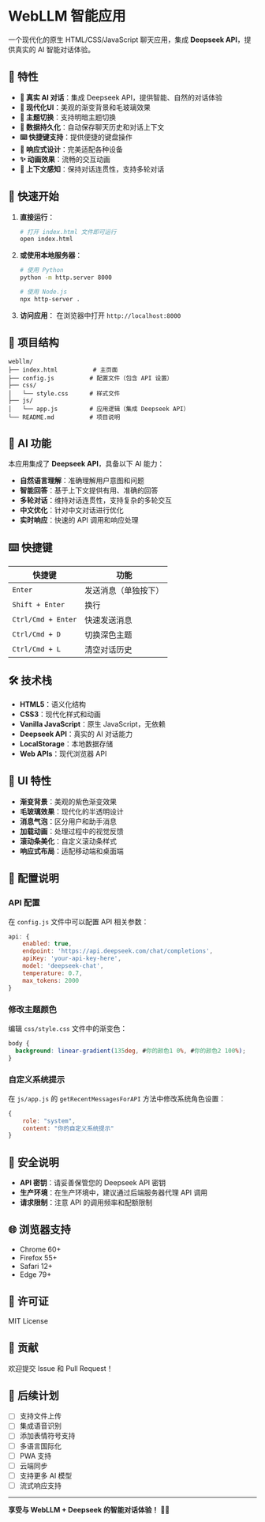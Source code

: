 # WebLLM 智能应用

一个现代化的原生 HTML/CSS/JavaScript 聊天应用，集成 **Deepseek API**，提供真实的 AI 智能对话体验。

## 🌟 特性

- **🤖 真实 AI 对话**：集成 Deepseek API，提供智能、自然的对话体验
- **🎨 现代化UI**：美观的渐变背景和毛玻璃效果
- **🌙 主题切换**：支持明暗主题切换
- **💾 数据持久化**：自动保存聊天历史和对话上下文
- **⌨️ 快捷键支持**：提供便捷的键盘操作
- **📱 响应式设计**：完美适配各种设备
- **✨ 动画效果**：流畅的交互动画
- **🔄 上下文感知**：保持对话连贯性，支持多轮对话

## 🚀 快速开始

1. **直接运行**：
   ```bash
   # 打开 index.html 文件即可运行
   open index.html
   ```

2. **或使用本地服务器**：
   ```bash
   # 使用 Python
   python -m http.server 8000
   
   # 使用 Node.js
   npx http-server .
   ```

3. **访问应用**：
   在浏览器中打开 `http://localhost:8000`

## 📁 项目结构

```
webllm/
├── index.html          # 主页面
├── config.js          # 配置文件（包含 API 设置）
├── css/
│   └── style.css      # 样式文件
├── js/
│   └── app.js         # 应用逻辑（集成 Deepseek API）
└── README.md          # 项目说明
```

## 🤖 AI 功能

本应用集成了 **Deepseek API**，具备以下 AI 能力：

- **自然语言理解**：准确理解用户意图和问题
- **智能回答**：基于上下文提供有用、准确的回答
- **多轮对话**：维持对话连贯性，支持复杂的多轮交互
- **中文优化**：针对中文对话进行优化
- **实时响应**：快速的 API 调用和响应处理

## ⌨️ 快捷键

| 快捷键 | 功能 |
|--------|------|
| `Enter` | 发送消息（单独按下） |
| `Shift + Enter` | 换行 |
| `Ctrl/Cmd + Enter` | 快速发送消息 |
| `Ctrl/Cmd + D` | 切换深色主题 |
| `Ctrl/Cmd + L` | 清空对话历史 |

## 🛠️ 技术栈

- **HTML5**：语义化结构
- **CSS3**：现代化样式和动画
- **Vanilla JavaScript**：原生 JavaScript，无依赖
- **Deepseek API**：真实的 AI 对话能力
- **LocalStorage**：本地数据存储
- **Web APIs**：现代浏览器 API

## 🎨 UI 特性

- **渐变背景**：美观的紫色渐变效果
- **毛玻璃效果**：现代化的半透明设计
- **消息气泡**：区分用户和助手消息
- **加载动画**：处理过程中的视觉反馈
- **滚动条美化**：自定义滚动条样式
- **响应式布局**：适配移动端和桌面端

## 🔧 配置说明

### API 配置

在 `config.js` 文件中可以配置 API 相关参数：

```javascript
api: {
    enabled: true,
    endpoint: 'https://api.deepseek.com/chat/completions',
    apiKey: 'your-api-key-here',
    model: 'deepseek-chat',
    temperature: 0.7,
    max_tokens: 2000
}
```

### 修改主题颜色

编辑 `css/style.css` 文件中的渐变色：

```css
body {
  background: linear-gradient(135deg, #你的颜色1 0%, #你的颜色2 100%);
}
```

### 自定义系统提示

在 `js/app.js` 的 `getRecentMessagesForAPI` 方法中修改系统角色设置：

```javascript
{
    role: "system",
    content: "你的自定义系统提示"
}
```

## 🔐 安全说明

- **API 密钥**：请妥善保管您的 Deepseek API 密钥
- **生产环境**：在生产环境中，建议通过后端服务器代理 API 调用
- **请求限制**：注意 API 的调用频率和配额限制

## 🌐 浏览器支持

- Chrome 60+
- Firefox 55+
- Safari 12+
- Edge 79+

## 📄 许可证

MIT License

## 🤝 贡献

欢迎提交 Issue 和 Pull Request！

## 🎯 后续计划

- [ ] 支持文件上传
- [ ] 集成语音识别
- [ ] 添加表情符号支持
- [ ] 多语言国际化
- [ ] PWA 支持
- [ ] 云端同步
- [ ] 支持更多 AI 模型
- [ ] 流式响应支持

---

**享受与 WebLLM + Deepseek 的智能对话体验！** 🤖💬 